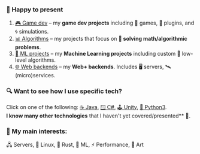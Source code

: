 ### 💼 Happy to present
1. [🎮 Game dev](https://github.com/Siiir/game_dev) – my **game dev projects** including 🎲 games, 🔌 plugins, and 🌀 simulations.
2. [📊 Algorithms](https://github.com/Siiir/algorithms) – my projects that focus on **🧩 solving math/algorithmic problems**.
3. [🤖 ML projects](https://github.com/Siiir/ML) – my **Machine Learning projects** including custom 🧠 low-level algorithms.
4. [🌐 Web backends](https://github.com/Siiir/web_backend) – my **Web+ backends**. Includes 🖥️ servers, 🛰️ (micro)services.

### 🔍 Want to see how I use specific tech?
Click on one of the following:
[☕ Java](https://github.com/Siiir/java),
[🪟 C#](https://github.com/Siiir/csharp),
[🕹️  Unity](https://github.com/Siiir/unity),
[🐍 Python3](https://github.com/Siiir/python3).  
**I know many other technologies** that I haven't yet covered/presented** 🚀.

### 📌 My main interests:
🖧 Servers, 🐧 Linux, 🦀 Rust, 🤖 ML, ⚡ Performance, 🎨 Art
